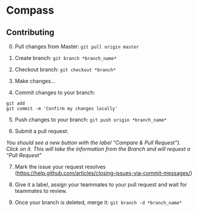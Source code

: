# Compass

## Contributing

0. Pull changes from Master: `git pull origin master` 

1. Create branch: `git branch *branch_name*`

2. Checkout branch: `git checkout *branch*`

3. Make changes...

4. Commit changes to your branch:
```
git add
git commit -m 'Confirm my changes locally'
```
5. Push changes to your branch: `git push origin *branch_name*`

6. Submit a pull request:

_You should see a new button with the label “Compare & Pull Request”). Click on it. This will take the information from the Branch and will request a “Pull Request”_

7. Mark the issue your request resolves (https://help.github.com/articles/closing-issues-via-commit-messages/)

8. Give it a label, assign your teammates to your pull request and wait for teammates to review. 

9. Once your branch is deleted, merge it: `git branch -d *branch_name*`
